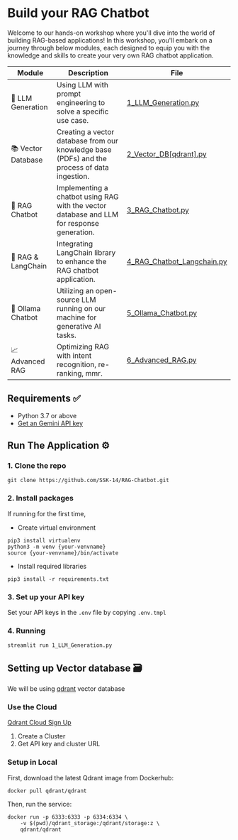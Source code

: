 # Build your RAG Chatbot

Welcome to our hands-on workshop where you'll dive into the world of building RAG-based applications! In this workshop, you'll embark on a journey through below modules, each designed to equip you with the knowledge and skills to create your very own RAG chatbot application.

| Module                       | Description                                                                                     | File              |
|-----------------------------|-------------------------------------------------------------------------------------------------|------------------------|
| 🔮 LLM Generation           | Using LLM with prompt engineering to solve a specific use case.                                 | [1_LLM_Generation.py](1_LLM_Generation.py) |
| 📚 Vector Database          | Creating a vector database from our knowledge base (PDFs) and the process of data ingestion.     | [2_Vector_DB[qdrant].py](2_Vector_DB[qdrant].py) |
| 🤖 RAG Chatbot              | Implementing a chatbot using RAG with the vector database and LLM for response generation.       | [3_RAG_Chatbot.py](3_RAG_Chatbot.py) |
| 🔗 RAG & LangChain  | Integrating LangChain library to enhance the RAG chatbot application.                             | [4_RAG_Chatbot_Langchain.py](4_RAG_Chatbot_Langchain.py) |
| 🦙 Ollama Chatbot           | Utilizing an open-source LLM running on our machine for generative AI tasks.                     | [5_Ollama_Chatbot.py](5_Ollama_Chatbot.py) |
| 📈 Advanced RAG           | Optimizing RAG with intent recognition, re-ranking, mmr.                     | [6_Advanced_RAG.py](6_Advanced_RAG.py) |

## Requirements ✅
- Python 3.7 or above
- [Get an Gemini API key](https://makersuite.google.com/app/apikey) 

## Run The Application ⚙️

### 1. Clone the repo
```
git clone https://github.com/SSK-14/RAG-Chatbot.git
```

### 2. Install packages
If running for the first time,

- Create virtual environment
```
pip3 install virtualenv
python3 -m venv {your-venvname}
source {your-venvname}/bin/activate
```

- Install required libraries
```
pip3 install -r requirements.txt
```


### 3. Set up your API key
Set your API keys in the `.env` file by copying `.env.tmpl`

### 4. Running
```
streamlit run 1_LLM_Generation.py 
```

## Setting up Vector database 🗃️

We will be using [qdrant](https://qdrant.tech/documentation/overview/) vector database

### Use the Cloud 

[Qdrant Cloud Sign Up](https://cloud.qdrant.io/login) 

1. Create a Cluster 
2. Get API key and cluster URL

### Setup in Local
First, download the latest Qdrant image from Dockerhub:
```
docker pull qdrant/qdrant
```
Then, run the service:
```
docker run -p 6333:6333 -p 6334:6334 \
    -v $(pwd)/qdrant_storage:/qdrant/storage:z \
    qdrant/qdrant
```
